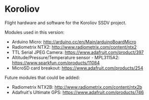 Koroliov
========

Flight hardware and software for the Koroliov SSDV project.

Modules used in this version:
* Arduino Micro: http://arduino.cc/en/Main/arduinoBoardMicro
* Radiometrix NTX2: http://www.radiometrix.com/content/ntx2
* TTL Serial JPEG Camera: https://www.adafruit.com/product/397
* Altitude/Pressure/Temperature sensor - MPL3115A2: https://www.sparkfun.com/products/11084
* MicroSD card breakout: https://www.adafruit.com/products/254

Future modules that could be added:
* Radiometrix NTX2B: http://www.radiometrix.com/content/ntx2b
* Adafruit's Ultimate GPS: https://www.adafruit.com/products/746
